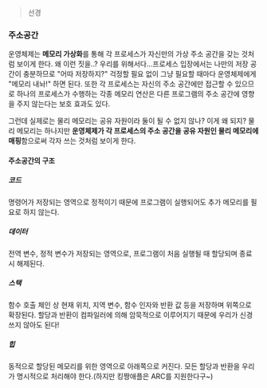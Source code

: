 > 선경

### 주소공간

운영체제는 **메모리 가상화**를 통해 각 프로세스가 자신만의 가상 주소 공간을 갖는 것처럼 보이게 한다. 왜 이런 짓을..? 우리를 위해서다...프로세스 입장에서는 나만의 저장 공간이 충분하므로 "어따 저장하지?" 걱정할 필요 없이 그냥 필요할 때마다 운영체제에게 "메모리 내놔!" 하면 된다. 또한 각 프로세스는 자신의 주소 공간에만 접근할 수 있으므로 하나의 프로세스가 수행하는 각종 메모리 연산은 다른 프로그램의 주소 공간에 영향을 주지 않는다는 보호 효과도 있다.

그런데 실제로는 물리 메모리는 공유 자원이라 둘이 될 수 없지 않나? 이게 왜 되지? 물리 메모리는 하나지만 **운영체제가 각 프로세스의 주소 공간을 공유 자원인 물리 메모리에 매핑**함으로써 각자 쓰는 것처럼 보이게 한다. 

#### 주소공간의 구조
##### 코드
명령어가 저장되는 영역으로 정적이기 때문에 프로그램이 실행되어도 추가 메모리를 필요로 하지 않는다. 

##### 데이터
전역 변수, 정적 변수가 저장되는 영역으로, 프로그램이 처음 실행될 때 할당되며 종료 시 해제된다. 

##### 스택
함수 호출 체인 상 현재 위치, 지역 변수, 함수 인자와 반환 값 등을 저장하며 위쪽으로 확장된다. 할당과 반환이 컴파일러에 의해 암묵적으로 이루어지기 때문에 우리가 신경 쓰지 않아도 된다!

##### 힙
동적으로 할당된 메모리를 위한 영역으로 아래쪽으로 커진다. 모든 할당과 반환을 우리가 명시적으로 처리해야 한다.(하지만 킹짱애플은 ARC를 지원한다구~)